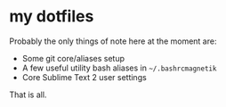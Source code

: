 # my dotfiles

Probably the only things of note here at the moment are:

- Some git core/aliases setup
- A few useful utility bash aliases in `~/.bashrcmagnetik`
- Core Sublime Text 2 user settings

That is all.
